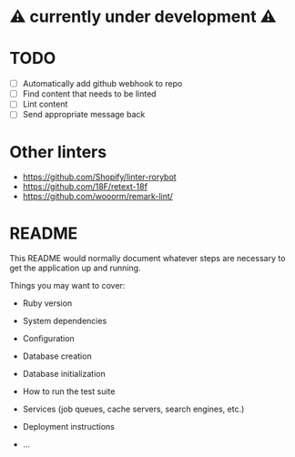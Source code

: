 # :warning: currently under development :warning:

# TODO

- [ ] Automatically add github webhook to repo
- [ ] Find content that needs to be linted
- [ ] Lint content
- [ ] Send appropriate message back

# Other linters
- https://github.com/Shopify/linter-rorybot
- https://github.com/18F/retext-18f
- https://github.com/wooorm/remark-lint/

# README

This README would normally document whatever steps are necessary to get the
application up and running.

Things you may want to cover:

* Ruby version

* System dependencies

* Configuration

* Database creation

* Database initialization

* How to run the test suite

* Services (job queues, cache servers, search engines, etc.)

* Deployment instructions

* ...

